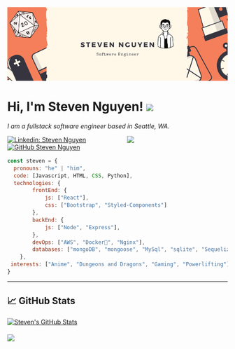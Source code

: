 <img src="./banner.png">

# Hi, I'm Steven Nguyen! <img src="https://raw.githubusercontent.com/MartinHeinz/MartinHeinz/master/wave.gif" width="30px">

<p><em>I am a fullstack software engineer based in Seattle, WA. </em><p>
<img align='right' src="https://media.giphy.com/media/M9gbBd9nbDrOTu1Mqx/giphy.gif" width="230">


[![Linkedin: Steven Nguyen](https://img.shields.io/badge/-stevennguyen-blue?style=flat-square&logo=Linkedin&logoColor=white&link=https://www.linkedin.com/in/stevennguyen44//)](https://www.linkedin.com/in/steven-nguyen-8a9aaa13b/)
[![GitHub Steven Nguyen](https://img.shields.io/github/followers/stevennguyen21?label=follow&style=social)](https://github.com/stevennguyen21)


```javascript
const steven = {
  pronouns: "he" | "him",
  code: [Javascript, HTML, CSS, Python],
  technologies: {
        frontEnd: {
            js: ["React"],
            css: ["Bootstrap", "Styled-Components"]
        },
        backEnd: {
            js: ["Node", "Express"],
        },
        devOps: ["AWS", "Docker🐳", "Nginx"],
        databases: ["mongoDB", "mongoose", "MySql", "sqlite", "Sequelize", "PostgreSQL"],
    },
 interests: ["Anime", "Dungeons and Dragons", "Gaming", "Powerlifting"]
}
```

---
## &#x1f4c8; GitHub Stats

<a href="https://github.com/stevennguyen21/stevennguyen21">
  <img align="center" src="https://github-readme-stats.vercel.app/api?username=stevennguyen21&show_icons=true&line_height=27&count_private=true&title_color=1152ba&text_color=000&icon_color=1152ba&bg_color=ffffff" alt="Steven's GitHub Stats" />
</a>
<br/>
<br/>
<a href="https://github.com/stevennguyen21/stevennguyen21">
  <img align="center" src="https://github-readme-stats.vercel.app/api/top-langs/?username=stevennguyen21&layout=compact&hide=java,html&title_color=1152ba&text_color=000&icon_color=1152ba&bg_color=ffffff" />
</a>
